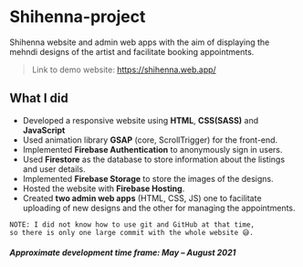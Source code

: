 # Shihenna-project

Shihenna website and admin web apps with the aim of displaying the mehndi designs of the artist and facilitate booking appointments.

> Link to demo website: <https://shihenna.web.app/>

## What I did

-   Developed a responsive website using **HTML**, **CSS(SASS)** and **JavaScript**
-   Used animation library **GSAP** (core, ScrollTrigger) for the front-end.
-   Implemented **Firebase Authentication** to anonymously sign in users.
-   Used **Firestore** as the database to store information about the listings and user details.
-   Implemented **Firebase Storage** to store the images of the designs.
-   Hosted the website with **Firebase Hosting**.
-   Created **two admin web apps** (HTML, CSS, JS) one to facilitate uploading of new designs and the other for managing the appointments.

```
NOTE: I did not know how to use git and GitHub at that time,
so there is only one large commit with the whole website 😅.
```

##### Approximate development time frame: May – August 2021
